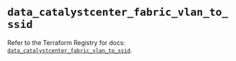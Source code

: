 # `data_catalystcenter_fabric_vlan_to_ssid`

Refer to the Terraform Registry for docs: [`data_catalystcenter_fabric_vlan_to_ssid`](https://registry.terraform.io/providers/ciscodevnet/catalystcenter/0.4.0/docs/data-sources/fabric_vlan_to_ssid).
